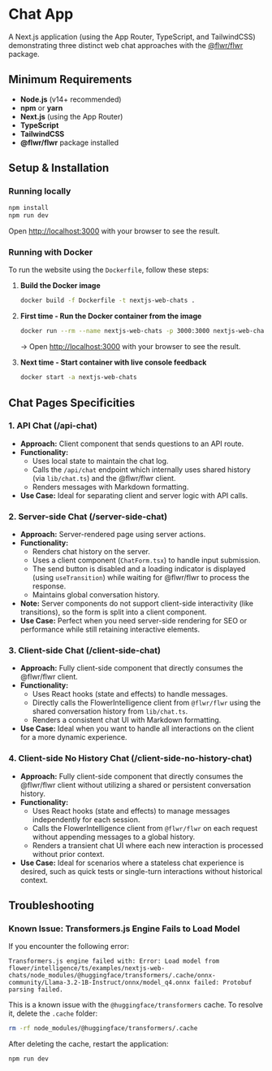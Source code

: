 # Chat App

A Next.js application (using the App Router, TypeScript, and TailwindCSS) demonstrating three distinct web chat approaches with the [@flwr/flwr](https://www.npmjs.com/package/@flwr/flwr) package.

## Minimum Requirements

- **Node.js** (v14+ recommended)
- **npm** or **yarn**
- **Next.js** (using the App Router)
- **TypeScript**
- **TailwindCSS**
- **@flwr/flwr** package installed

## Setup & Installation

### Running locally

```bash
npm install
npm run dev
```

Open [http://localhost:3000](http://localhost:3000) with your browser to see the result.

### Running with Docker

To run the website using the `Dockerfile`, follow these steps:

1. **Build the Docker image**

   ```bash
   docker build -f Dockerfile -t nextjs-web-chats .
   ```

2. **First time - Run the Docker container from the image**

   ```bash
   docker run --rm --name nextjs-web-chats -p 3000:3000 nextjs-web-chats
   ```

   -> Open [http://localhost:3000](http://localhost:3000) with your browser to see the result.

3. **Next time - Start container with live console feedback**

   ```bash
   docker start -a nextjs-web-chats
   ```

## Chat Pages Specificities

### 1. **API Chat (/api-chat)**

- **Approach:** Client component that sends questions to an API route.
- **Functionality:**
  - Uses local state to maintain the chat log.
  - Calls the `/api/chat` endpoint which internally uses shared history (via `lib/chat.ts`) and the @flwr/flwr client.
  - Renders messages with Markdown formatting.
- **Use Case:** Ideal for separating client and server logic with API calls.

### 2. **Server-side Chat (/server-side-chat)**

- **Approach:** Server-rendered page using server actions.
- **Functionality:**
  - Renders chat history on the server.
  - Uses a client component (`ChatForm.tsx`) to handle input submission.
  - The send button is disabled and a loading indicator is displayed (using `useTransition`) while waiting for @flwr/flwr to process the response.
  - Maintains global conversation history.
- **Note:** Server components do not support client-side interactivity (like transitions), so the form is split into a client component.
- **Use Case:** Perfect when you need server-side rendering for SEO or performance while still retaining interactive elements.

### 3. **Client-side Chat (/client-side-chat)**

- **Approach:** Fully client-side component that directly consumes the @flwr/flwr client.
- **Functionality:**
  - Uses React hooks (state and effects) to handle messages.
  - Directly calls the FlowerIntelligence client from `@flwr/flwr` using the shared conversation history from `lib/chat.ts`.
  - Renders a consistent chat UI with Markdown formatting.
- **Use Case:** Ideal when you want to handle all interactions on the client for a more dynamic experience.

### 4. **Client-side No History Chat (/client-side-no-history-chat)**

- **Approach:** Fully client-side component that directly consumes the @flwr/flwr client without utilizing a shared or persistent conversation history.
- **Functionality:**
  - Uses React hooks (state and effects) to manage messages independently for each session.
  - Calls the FlowerIntelligence client from `@flwr/flwr` on each request without appending messages to a global history.
  - Renders a transient chat UI where each new interaction is processed without prior context.
- **Use Case:** Ideal for scenarios where a stateless chat experience is desired, such as quick tests or single-turn interactions without historical context.

## Troubleshooting

### Known Issue: Transformers.js Engine Fails to Load Model

If you encounter the following error:

```
Transformers.js engine failed with: Error: Load model from flower/intelligence/ts/examples/nextjs-web-chats/node_modules/@huggingface/transformers/.cache/onnx-community/Llama-3.2-1B-Instruct/onnx/model_q4.onnx failed: Protobuf parsing failed.
```

This is a known issue with the `@huggingface/transformers` cache. To resolve it, delete the `.cache` folder:

```bash
rm -rf node_modules/@huggingface/transformers/.cache
```

After deleting the cache, restart the application:

```bash
npm run dev
```
